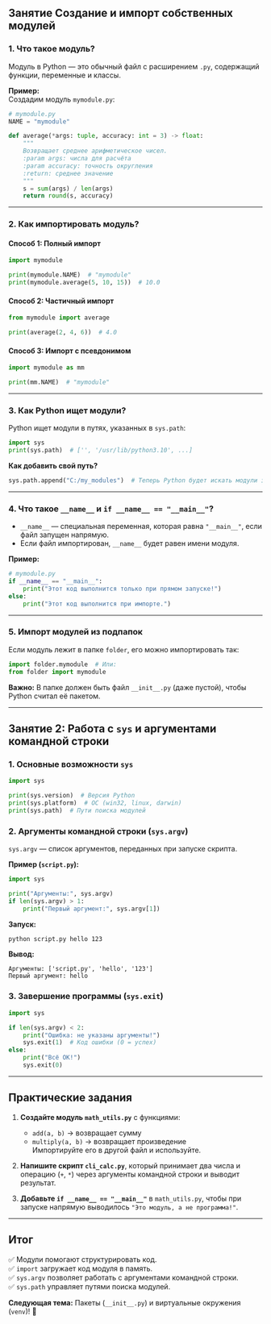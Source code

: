 
## **Занятие Создание и импорт собственных модулей**  

### **1. Что такое модуль?**  
Модуль в Python — это обычный файл с расширением `.py`, содержащий функции, переменные и классы.  

**Пример:**  
Создадим модуль `mymodule.py`:  
```python
# mymodule.py
NAME = "mymodule"

def average(*args: tuple, accuracy: int = 3) -> float:
    """
    Возвращает среднее арифметическое чисел.
    :param args: числа для расчёта
    :param accuracy: точность округления
    :return: среднее значение
    """
    s = sum(args) / len(args)
    return round(s, accuracy)
```

---

### **2. Как импортировать модуль?**  
#### **Способ 1: Полный импорт**  
```python
import mymodule

print(mymodule.NAME)  # "mymodule"
print(mymodule.average(5, 10, 15))  # 10.0
```

#### **Способ 2: Частичный импорт**  
```python
from mymodule import average

print(average(2, 4, 6))  # 4.0
```

#### **Способ 3: Импорт с псевдонимом**  
```python
import mymodule as mm

print(mm.NAME)  # "mymodule"
```

---

### **3. Как Python ищет модули?**  
Python ищет модули в путях, указанных в `sys.path`:  
```python
import sys
print(sys.path)  # ['', '/usr/lib/python3.10', ...]
```

**Как добавить свой путь?**  
```python
sys.path.append("C:/my_modules")  # Теперь Python будет искать модули здесь
```

---

### **4. Что такое `__name__` и `if __name__ == "__main__"`?**  
- `__name__` — специальная переменная, которая равна `"__main__"`, если файл запущен напрямую.  
- Если файл импортирован, `__name__` будет равен имени модуля.  

**Пример:**  
```python
# mymodule.py
if __name__ == "__main__":
    print("Этот код выполнится только при прямом запуске!")
else:
    print("Этот код выполнится при импорте.")
```

---

### **5. Импорт модулей из подпапок**  
Если модуль лежит в папке `folder`, его можно импортировать так:  
```python
import folder.mymodule  # Или:
from folder import mymodule
```

**Важно:** В папке должен быть файл `__init__.py` (даже пустой), чтобы Python считал её пакетом.  

---

## **Занятие 2: Работа с `sys` и аргументами командной строки**  

### **1. Основные возможности `sys`**  
```python
import sys

print(sys.version)  # Версия Python
print(sys.platform)  # ОС (win32, linux, darwin)
print(sys.path)  # Пути поиска модулей
```

### **2. Аргументы командной строки (`sys.argv`)**  
`sys.argv` — список аргументов, переданных при запуске скрипта.  

**Пример (`script.py`):**  
```python
import sys

print("Аргументы:", sys.argv)
if len(sys.argv) > 1:
    print("Первый аргумент:", sys.argv[1])
```

**Запуск:**  
```bash
python script.py hello 123
```
**Вывод:**  
```
Аргументы: ['script.py', 'hello', '123']
Первый аргумент: hello
```

### **3. Завершение программы (`sys.exit`)**
```python
import sys

if len(sys.argv) < 2:
    print("Ошибка: не указаны аргументы!")
    sys.exit(1)  # Код ошибки (0 = успех)
else:
    print("Всё OK!")
    sys.exit(0)
```

---

## **Практические задания**  
1. **Создайте модуль `math_utils.py`** с функциями:  
   - `add(a, b)` → возвращает сумму  
   - `multiply(a, b)` → возвращает произведение  
   Импортируйте его в другой файл и используйте.  

2. **Напишите скрипт `cli_calc.py`**, который принимает два числа и операцию (`+`, `*`) через аргументы командной строки и выводит результат.  

3. **Добавьте `if __name__ == "__main__"`** в `math_utils.py`, чтобы при запуске напрямую выводилось `"Это модуль, а не программа!"`.  

---

## **Итог**  
✅ Модули помогают структурировать код.  
✅ `import` загружает код модуля в память.  
✅ `sys.argv` позволяет работать с аргументами командной строки.  
✅ `sys.path` управляет путями поиска модулей.  

**Следующая тема:** Пакеты (`__init__.py`) и виртуальные окружения (`venv`)! 🚀